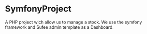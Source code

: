 # SymfonyProject
A PHP project wich allow us to manage a stock. We use the symfony framework and Sufee admin template as a Dashboard.
